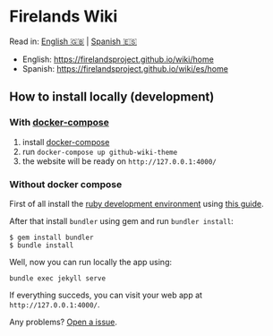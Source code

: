 # Firelands Wiki

Read in: [English :gb:](README.md) | [Spanish :es:](README_es.md)

- English: https://firelandsproject.github.io/wiki/home
- Spanish: https://firelandsproject.github.io/wiki/es/home

## How to install locally (development)

### With [docker-compose](https://docs.docker.com/compose/install/)

1. install [docker-compose](https://docs.docker.com/compose/install/)
2. run `docker-compose up github-wiki-theme`
3. the website will be ready on `http://127.0.0.1:4000/`

### Without docker compose

First of all install the [ruby development environment](https://jekyllrb.com/docs/installation/) using [this guide](https://jekyllrb.com/docs/installation/).

After that install `bundler` using gem and run `bundler install`:

```
$ gem install bundler
$ bundle install
```

Well, now you can run locally the app using:

```
bundle exec jekyll serve
```

If everything succeds, you can visit your web app at `http://127.0.0.1:4000/`.

Any problems? [Open a issue](https://github.com/FirelandsProject/wiki/issues/new).
